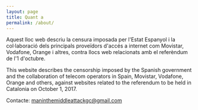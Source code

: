 ```yaml
---
layout: page
title: Quant a
permalink: /about/
---
```


Aquest lloc web descriu la censura imposada per l'Estat Espanyol i la col·laboració dels principals proveïdors d'accés a internet com Movistar, Vodafone, Orange i altres, contra llocs web relacionats amb el referèndum de l'1 d'octubre.

This website describes the censorship imposed by the Spanish government and the collaboration of telecom operators in Spain,  Movistar, Vodafone, Orange and others, against websites related to the referendum to be held in Catalonia on October 1, 2017.


Contacte:
maninthemiddleattackgc@gmail.com
